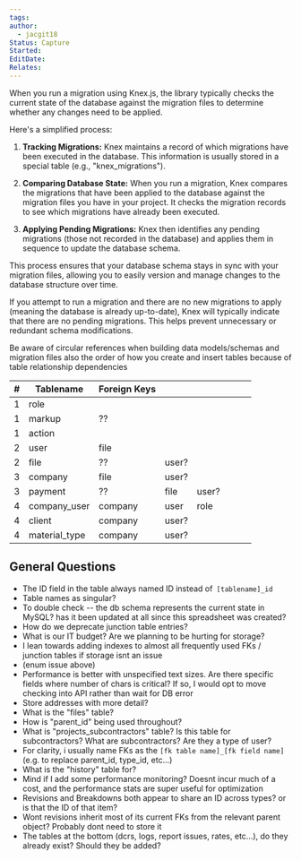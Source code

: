```yaml
---
tags: 
author:
  - jacgit18
Status: Capture
Started: 
EditDate: 
Relates:
---
```

When you run a migration using Knex.js, the library typically checks the current state of the database against the migration files to determine whether any changes need to be applied.  
  
Here's a simplified process:  
  
1. **Tracking Migrations:** Knex maintains a record of which migrations have been executed in the database. This information is usually stored in a special table (e.g., "knex_migrations").  
  
2. **Comparing Database State:** When you run a migration, Knex compares the migrations that have been applied to the database against the migration files you have in your project. It checks the migration records to see which migrations have already been executed.  
  
3. **Applying Pending Migrations:** Knex then identifies any pending migrations (those not recorded in the database) and applies them in sequence to update the database schema.  
  
This process ensures that your database schema stays in sync with your migration files, allowing you to easily version and manage changes to the database structure over time.  
  
If you attempt to run a migration and there are no new migrations to apply (meaning the database is already up-to-date), Knex will typically indicate that there are no pending migrations. This helps prevent unnecessary or redundant schema modifications.

Be aware of circular references when building data models/schemas and migration files also the order of how you create and insert tables because of table relationship dependencies  

| # | Tablename | Foreign Keys |  |  |  |  |  |
| ---- | ---- | ---- | ---- | ---- | ---- | ---- | ---- |
| 1 | role |  |  |  |  |  |  |
| 1 | markup | ?? |  |  |  |  |  |
| 1 | action |  |  |  |  |  |  |
| 2 | user | file |  |  |  |  |  |
| 2 | file | ?? | user? |  |  |  |  |
| 3 | company | file | user? |  |  |  |  |
| 3 | payment | ?? | file | user? |  |  |  |
| 4 | company_user | company | user | role |  |  |  |
| 4 | client | company | user? |  |  |  |  |
| 4 | material_type | company | user? |  |  |  |  |


## General Questions
- The ID field in the table always named ID instead of` [tablename]_id`
- Table names as singular?
- To double check -- the db schema represents the current state in MySQL? has it been updated at all since this spreadsheet was created?
- How do we deprecate junction table entries?
- What is our IT budget? Are we planning to be hurting for storage?
- I lean towards adding indexes to almost all frequently used FKs / junction tables if storage isnt an issue
- (enum issue above)
- Performance is better with unspecified text sizes. Are there specific fields where number of chars is critical? If so, I would opt to move checking into API rather than wait for DB error
- Store addresses with more detail?
- What is the "files" table?
- How is "parent_id" being used throughout?
- What is "projects_subcontractors" table? Is this table for subcontractors? What are subcontractors? Are they a type of user?
- For clarity, i usually name FKs as the `[fk table name]_[fk field name]` (e.g. to replace parent_id, type_id, etc...)
- What is the "history" table for?
- Mind if I add some performance monitoring? Doesnt incur much of a cost, and the performance stats are super useful for optimization
- Revisions and Breakdowns both appear to share an ID across types? or is that the ID of that item?
- Wont revisions inherit most of its current FKs from the relevant parent object? Probably dont need to store it
- The tables at the bottom (dcrs, logs, report issues, rates, etc...), do they already exist? Should they be added?

